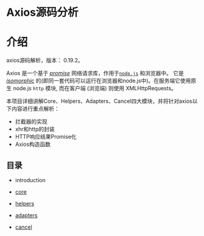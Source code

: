 

# Axios源码分析

# 介绍

axios源码解析，版本： 0.19.2。

Axios 是一个基于 *[promise](https://javascript.info/promise-basics)* 网络请求库，作用于[`node.js`](https://nodejs.org/) 和浏览器中。 它是 *[isomorphic](https://www.lullabot.com/articles/what-is-an-isomorphic-application)* 的(即同一套代码可以运行在浏览器和node.js中)。在服务端它使用原生 node.js `http` 模块, 而在客户端 (浏览端) 则使用 XMLHttpRequests。

本项目详细讲解Core、Helpers、Adapters、Cancel四大模块，并将针对axios以下内容进行重点解析：

- 拦截器的实现
- xhr和http的封装
- HTTP响应结果Promise化
- Axios构造函数

## 目录

- introduction

- [core](/core)

- [helpers](/helpers)

- [adapters](/adapters)

- [cancel](/cancel)

  